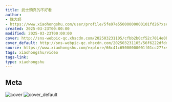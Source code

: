```yaml
---
title: 武士頭真的不好看
author:
- 魏大師
- https://www.xiaohongshu.com/user/profile/5fe97e55000000000101fd26?xsec_token=undefined
created: 2025-03-23T00:00:00
modified: 2025-03-23T00:00:00
cover: http://sns-webpic-qc.xhscdn.com/202503231105/cfbb2b0cf52c7014e0b4e965f768f529/1040g2sg316n6m4nfje705nv9fpagbv9612lb8fg!nc_n_webp_prv_1
cover_default: http://sns-webpic-qc.xhscdn.com/202503231105/56f6222dfddc62cda99e45103ad8502f/1040g2sg316n6m4nfje705nv9fpagbv9612lb8fg!nc_n_webp_mw_1
source: https://www.xiaohongshu.com/explore/66c41c65000000001f01cc27?xsec_token=AB_02VrHTrj4GSPF1cIiUe47gwRBrjOTLCEtECEEaY2as=
tags: xiaohongshu/video
tags-link:
type: xiaohongshu
---
```


## Meta

![cover](http://sns-webpic-qc.xhscdn.com/202503231105/cfbb2b0cf52c7014e0b4e965f768f529/1040g2sg316n6m4nfje705nv9fpagbv9612lb8fg!nc_n_webp_prv_1)
![cover_default](http://sns-webpic-qc.xhscdn.com/202503231105/56f6222dfddc62cda99e45103ad8502f/1040g2sg316n6m4nfje705nv9fpagbv9612lb8fg!nc_n_webp_mw_1)
